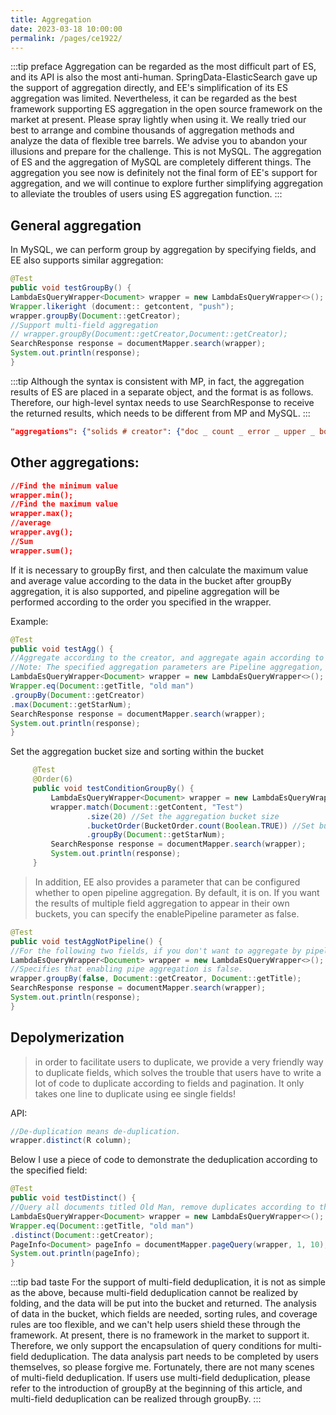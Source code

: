 ```yaml
---
title: Aggregation
date: 2023-03-18 10:00:00
permalink: /pages/ce1922/
---
```

:::tip preface
Aggregation can be regarded as the most difficult part of ES, and its API is also the most anti-human. SpringData-ElasticSearch gave up the support of aggregation directly, and EE's simplification of its ES aggregation was limited. Nevertheless, it can be regarded as the best framework supporting ES aggregation in the open source framework on the market at present. Please spray lightly when using it. We really tried our best to arrange and combine thousands of aggregation methods and analyze the data of flexible tree barrels. We advise you to abandon your illusions and prepare for the challenge. This is not MySQL. The aggregation of ES and the aggregation of MySQL are completely different things.
The aggregation you see now is definitely not the final form of EE's support for aggregation, and we will continue to explore further simplifying aggregation to alleviate the troubles of users using ES aggregation function.
:::

## General aggregation

In MySQL, we can perform group by aggregation by specifying fields, and EE also supports similar aggregation:
```java
@Test
public void testGroupBy() {
LambdaEsQueryWrapper<Document> wrapper = new LambdaEsQueryWrapper<>();
Wrapper.likeright (document:: getcontent, "push");
wrapper.groupBy(Document::getCreator);
//Support multi-field aggregation
// wrapper.groupBy(Document::getCreator,Document::getCreator);
SearchResponse response = documentMapper.search(wrapper);
System.out.println(response);
}
```

:::tip 
Although the syntax is consistent with MP, in fact, the aggregation results of ES are placed in a separate object, and the format is as follows. Therefore, our high-level syntax needs to use SearchResponse to receive the returned results, which needs to be different from MP and MySQL.
:::

```json
"aggregations": {"solids # creator": {"doc _ count _ error _ upper _ bound": 0, "sum _ other _ doc _ count": 0, "buckets": [{"key": "old man", "doc _ count": 2.
```

## Other aggregations:
```json
//Find the minimum value
wrapper.min();
//Find the maximum value
wrapper.max();
//average
wrapper.avg();
//Sum
wrapper.sum();
```
If it is necessary to groupBy first, and then calculate the maximum value and average value according to the data in the bucket after groupBy aggregation, it is also supported, and pipeline aggregation will be performed according to the order you specified in the wrapper.

Example:

```java
@Test
public void testAgg() {
//Aggregate according to the creator, and aggregate again according to the number of likes in the bucket after aggregation.
//Note: The specified aggregation parameters are Pipeline aggregation, which is the result after the first aggregation parameter is aggregated, and then aggregated according to the second parameter, corresponding to pipeline aggregation.
LambdaEsQueryWrapper<Document> wrapper = new LambdaEsQueryWrapper<>();
Wrapper.eq(Document::getTitle, "old man")
.groupBy(Document::getCreator)
.max(Document::getStarNum);
SearchResponse response = documentMapper.search(wrapper);
System.out.println(response);
}
```

Set the aggregation bucket size and sorting within the bucket

```java
     @Test
     @Order(6)
     public void testConditionGroupBy() {
         LambdaEsQueryWrapper<Document> wrapper = new LambdaEsQueryWrapper<>();
         wrapper.match(Document::getContent, "Test")
                 .size(20) //Set the aggregation bucket size
                 .bucketOrder(BucketOrder.count(Boolean.TRUE)) //Set bucket sorting rules
                 .groupBy(Document::getStarNum);
         SearchResponse response = documentMapper.search(wrapper);
         System.out.println(response);
     }
```

> In addition, EE also provides a parameter that can be configured whether to open pipeline aggregation. By default, it is on. If you want the results of multiple field aggregation to appear in their own buckets, you can specify the enablePipeline parameter as false.

```java
@Test
public void testAggNotPipeline() {
//For the following two fields, if you don't want to aggregate by pipeline, and the results of their aggregation are displayed in their own buckets, we also provide support.
LambdaEsQueryWrapper<Document> wrapper = new LambdaEsQueryWrapper<>();
//Specifies that enabling pipe aggregation is false.
wrapper.groupBy(false, Document::getCreator, Document::getTitle);
SearchResponse response = documentMapper.search(wrapper);
System.out.println(response);
}
```

## Depolymerization

> in order to facilitate users to duplicate, we provide a very friendly way to duplicate fields, which solves the trouble that users have to write a lot of code to duplicate according to fields and pagination. It only takes one line to duplicate using ee single fields!

API:
```java
//De-duplication means de-duplication.
wrapper.distinct(R column);
```

Below I use a piece of code to demonstrate the deduplication according to the specified field:

```java
@Test
public void testDistinct() {
//Query all documents titled Old Man, remove duplicates according to the creator, and return them in pages.
LambdaEsQueryWrapper<Document> wrapper = new LambdaEsQueryWrapper<>();
Wrapper.eq(Document::getTitle, "old man")
.distinct(Document::getCreator);
PageInfo<Document> pageInfo = documentMapper.pageQuery(wrapper, 1, 10);
System.out.println(pageInfo);
}
```

:::tip bad taste
For the support of multi-field deduplication, it is not as simple as the above, because multi-field deduplication cannot be realized by folding, and the data will be put into the bucket and returned. The analysis of data in the bucket, which fields are needed, sorting rules, and coverage rules are too flexible, and we can't help users shield these through the framework. At present, there is no framework in the market to support it. Therefore, we only support the encapsulation of query conditions for multi-field deduplication. The data analysis part needs to be completed by users themselves, so please forgive me. Fortunately, there are not many scenes of multi-field deduplication. If users use multi-field deduplication, please refer to the introduction of groupBy at the beginning of this article, and multi-field deduplication can be realized through groupBy.
:::




